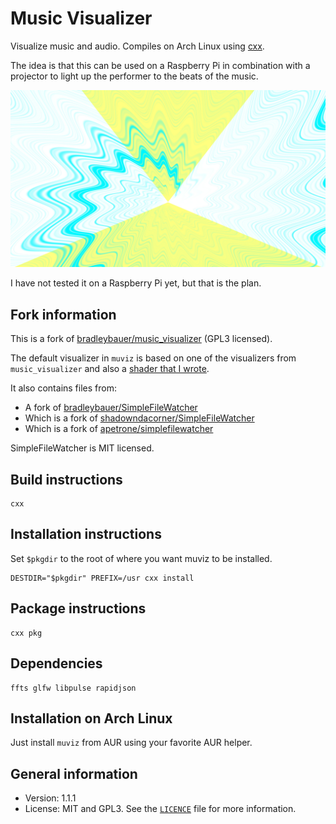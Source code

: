 # Music Visualizer

Visualize music and audio. Compiles on Arch Linux using [cxx](https://github.com/xyproto/cxx).

The idea is that this can be used on a Raspberry Pi in combination with a projector to light up the performer to the beats of the music.

![Screenshot](img/muviz_screenshot.jpg)

I have not tested it on a Raspberry Pi yet, but that is the plan.

## Fork information

This is a fork of [bradleybauer/music_visualizer](https://github.com/bradleybauer/music_visualizer) (GPL3 licensed).

The default visualizer in `muviz` is based on one of the visualizers from `music_visualizer` and also a [shader that I wrote](https://www.shadertoy.com/view/3slSRN).

It also contains files from:

* A fork of [bradleybauer/SimpleFileWatcher](https://github.com/bradleybauer/SimpleFileWatcher)
* Which is a fork of [shadowndacorner/SimpleFileWatcher](https://github.com/shadowndacorner/SimpleFileWatcher)
* Which is a fork of [apetrone/simplefilewatcher](https://github.com/apetrone/simplefilewatcher)

SimpleFileWatcher is MIT licensed.

## Build instructions

    cxx

## Installation instructions

Set `$pkgdir` to the root of where you want muviz to be installed.

    DESTDIR="$pkgdir" PREFIX=/usr cxx install

## Package instructions

    cxx pkg

## Dependencies

    ffts glfw libpulse rapidjson

## Installation on Arch Linux

Just install `muviz` from AUR using your favorite AUR helper.

## General information

* Version: 1.1.1
* License: MIT and GPL3. See the [`LICENCE`](LICENSE) file for more information.
